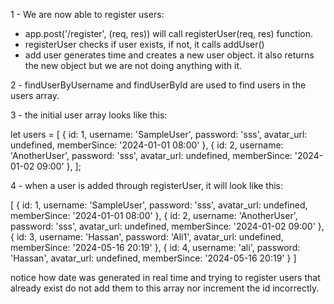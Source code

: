 1 - We are now able to register users:
- app.post('/register', (req, res)) will call registerUser(req, res) function.
- registerUser checks if user exists, if not, it calls addUser()
- add user generates time and creates a new user object. it also returns the new object but we are not doing anything with it.

2 - findUserByUsername and findUserById are used to find users in the users array.

3 - the initial user array looks like this:

let users = [
    { 
        id: 1,
        username: 'SampleUser',
        password: 'sss',
        avatar_url: undefined,
        memberSince: '2024-01-01 08:00' },
    { 
        id: 2,
        username: 'AnotherUser',
        password: 'sss',
        avatar_url: undefined,
        memberSince: '2024-01-02 09:00' },
];

4 - when a user is added through registerUser, it will look like this:

[
  {
    id: 1,
    username: 'SampleUser',
    password: 'sss',
    avatar_url: undefined,
    memberSince: '2024-01-01 08:00'
  },
  {
    id: 2,
    username: 'AnotherUser',
    password: 'sss',
    avatar_url: undefined,
    memberSince: '2024-01-02 09:00'
  },
  {
    id: 3,
    username: 'Hassan',
    password: 'Ali1',
    avatar_url: undefined,
    memberSince: '2024-05-16 20:19'
  },
  {
    id: 4,
    username: 'ali',
    password: 'Hassan',
    avatar_url: undefined,
    memberSince: '2024-05-16 20:19'
  }
]

notice how date was generated in real time and trying to register users that already exist do not add them to this array nor increment the id incorrectly.
